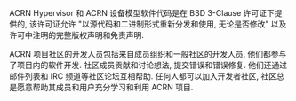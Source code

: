 
ACRN Hypervisor 和 ACRN 设备模型软件代码是在 BSD 3-Clause 许可证下提供的, 该许可证允许 "以源代码和二进制形式重新分发和使用, 无论是否修改" 以及许可中注明的完整版权声明和免责声明.

ACRN 项目社区的开发人员包括来自成员组织和一般社区的开发人员, 他们都参与了项目内的软件开发. 社区成员贡献和讨论想法, 提交错误和错误修复. 他们还通过邮件列表和 IRC 频道等社区论坛互相帮助. 任何人都可以加入开发者社区, 社区总是愿意帮助其成员和用户充分学习和利用 ACRN 项目.